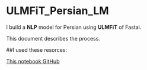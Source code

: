 # ULMFiT_Persian_LM
I build a **NLP** model for Persian using **ULMFiT** of Fastai.

This document describes the process.

##I used these resorces:


[This notebook GitHub](https://github.com/dzlab/deepprojects/blob/master/nlp/ULMFiT_Arabic_LM.ipynb)



